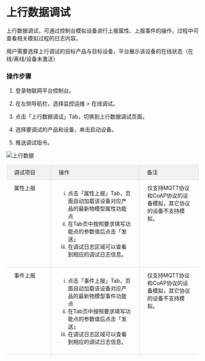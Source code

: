 # 上行数据调试

上行数据调试，可通过控制台模拟设备进行上报属性、上报事件的操作，过程中可查看相关模拟过程的日志内容。

用户需要选择上行调试的目标产品与目标设备，平台展示该设备的在线状态（在线/离线/设备未激活）

### 操作步骤

1. 登录物联网平台控制台。

2. 在左侧导航栏，选择监控运维 > 在线调试。

3. 点击「上行数据调试」Tab，切换到上行数据调试页面。

4. 选择要调试的产品和设备，单击启动设备。

5. 推送调试指令。

![上行数据](/book/devops&monitor/images/uplink-debugging.png)

<div
        style="display: flex; aling-items: center; border-bottom: 1px solid #dfdfdf; background: #f2f2f2;"
      >
        <div
          style="width: 20%; padding: 10px 20px; border-right: 1px solid #dfdfdf;"
        >
          调试项目
        </div>
        <div
          style="width: 50%; padding: 10px 20px; border-right: 1px solid #dfdfdf;"
        >
          操作
        </div>
        <div
          style="width: 30%; padding: 10px 20px; border-right: 1px solid #dfdfdf;"
        >
          备注
        </div>
      </div>
      <div
        style="display: flex; aling-items: center; border-bottom: 1px solid #dfdfdf;"
      >
        <div
          style="width: 20%;padding: 10px 20px; border-right: 1px solid #dfdfdf;"
        >
          属性上报
        </div>
        <div style="width: 50%; padding: 10px 20px; border-right: 1px solid #dfdfdf;">
          <ul>
            <li style="list-style: lower-roman;">点击「属性上报」Tab，页面自动加载该设备对应产品的最新物模型属性功能点</li>
            <li style="list-style: lower-roman;">在Tab页中按照要求填写功能点的参数值后点击「发送」</li>
            <li style="list-style: lower-roman;">在调试日志区域可以查看到相应的调试日志信息。</li>
          </ul>
        </div>
        <div style="width: 30%; padding: 10px 20px;">仅支持MQTT协议和CoAP协议的设备模拟，其它协议的设备不支持模拟。</div>
      </div>
      <div
        style="display: flex; aling-items: center; border-bottom: 1px solid #dfdfdf;"
      >
        <div
          style="width: 20%;padding: 10px 20px; border-right: 1px solid #dfdfdf;"
        >
          事件上报
        </div>
        <div style="width: 50%; padding: 10px 20px; border-right: 1px solid #dfdfdf;">
          <ul>
            <li style="list-style: lower-roman;">点击「事件上报」Tab，页面自动加载该设备对应产品的最新物模型事件功能点</li>
            <li style="list-style: lower-roman;">在Tab页中按照要求填写功能点的参数值后点击「发送」</li>
            <li style="list-style: lower-roman;">在调试日志区域可以查看到相应的调试日志信息。</li>
          </ul>
        </div>
        <div style="width: 30%; padding: 10px 20px;">仅支持MQTT协议和CoAP协议的设备模拟，其它协议的设备不支持模拟。</div>
      </div>

